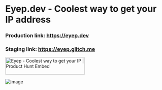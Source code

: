 # Eyep.dev - Coolest way to get your IP address

### Production link: https://eyep.dev

### Staging link: https://eyep.glitch.me

<a href="https://www.producthunt.com/posts/eyep?utm_source=badge-top-post-badge&utm_medium=badge&utm_souce=badge-eyep" target="_blank"><img src="https://api.producthunt.com/widgets/embed-image/v1/top-post-badge.svg?post_id=159757&theme=light&period=daily" alt="Eyep - Coolest way to get your IP | Product Hunt Embed" style="width: 250px; height: 54px;" width="250px" height="54px" /></a>

![image](https://user-images.githubusercontent.com/8108361/61016826-fe33b180-a3cb-11e9-98d6-a196390473c5.png)
